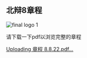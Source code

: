 ## 北辩8章程


![final logo 1](https://user-images.githubusercontent.com/111105450/184284249-f1f1ec63-d92d-4a27-9360-00ef6f86693a.png)

请下载一下pdf以浏览完整的章程

[Uploading 章程 8.8.22.pdf…]()



